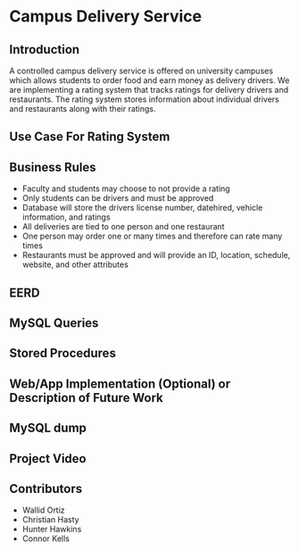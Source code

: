 # Campus Delivery Service

## Introduction
A controlled campus delivery service is offered on university campuses which allows students to order food and earn money as delivery drivers. We are implementing a rating system that tracks ratings for delivery drivers and restaurants. The rating system stores information about individual drivers and restaurants along with their ratings.

## Use Case For Rating System

## Business Rules
* Faculty and students may choose to not provide a rating 
* Only students can be drivers and must be approved
* Database will store the drivers license number, datehired, vehicle information, and ratings
* All deliveries are tied to one person and one restaurant
* One person may order one or many times and therefore can rate many times
* Restaurants must be approved and will provide an ID, location, schedule, website, and other attributes

## EERD
## MySQL Queries
## Stored Procedures
## Web/App Implementation (Optional) or Description of Future Work
## MySQL dump
## Project Video

## Contributors
* Wallid Ortiz
* Christian Hasty
* Hunter Hawkins
* Connor Kells
